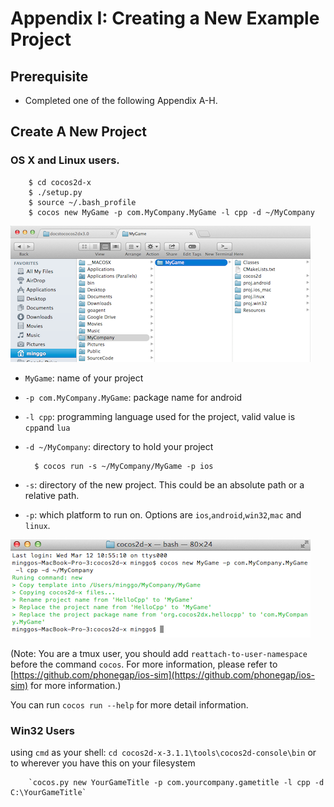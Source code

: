 # Appendix I: Creating a New Example Project

## Prerequisite
* Completed one of the following Appendix A-H.

## Create A New Project

### OS X and Linux users.

		$ cd cocos2d-x
		$ ./setup.py
		$ source ~/.bash_profile
		$ cocos new MyGame -p com.MyCompany.MyGame -l cpp -d ~/MyCompany

![](I/1.png "")

* `MyGame`: name of your project
* `-p com.MyCompany.MyGame`: package name for android
* `-l cpp`: programming language used for the project, valid value is `cpp`and `lua`
* `-d ~/MyCompany`: directory to hold your project

		$ cocos run -s ~/MyCompany/MyGame -p ios

* `-s`: directory of the new project. This could be an absolute path or a relative path.
* `-p`: which platform to run on. Options are `ios`,`android`,`win32`,`mac` and `linux`.

![](I/2.png "")

(Note: You are a tmux user, you should add `reattach-to-user-namespace` before the
command `cocos`. For more information, please refer to
[https://github.com/phonegap/ios-sim](https://github.com/phonegap/ios-sim) for
more information.)

You can run `cocos run --help` for more detail information.

### Win32 Users
using `cmd` as your shell: `cd cocos2d-x-3.1.1\tools\cocos2d-console\bin` or to
wherever you have this on your filesystem

		`cocos.py new YourGameTitle -p com.yourcompany.gametitle -l cpp -d C:\YourGameTitle`
